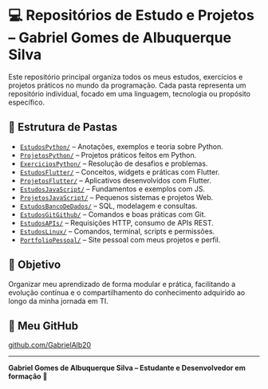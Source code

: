 # 💻 Repositórios de Estudo e Projetos – Gabriel Gomes de Albuquerque Silva

Este repositório principal organiza todos os meus estudos, exercícios e projetos práticos no mundo da programação. Cada pasta representa um repositório individual, focado em uma linguagem, tecnologia ou propósito específico.

## 📂 Estrutura de Pastas

- [`EstudosPython/`](./EstudosPython) – Anotações, exemplos e teoria sobre Python.
- [`ProjetosPython/`](./ProjetosPython) – Projetos práticos feitos em Python.
- [`ExerciciosPython/`](./ExerciciosPython) – Resolução de desafios e problemas.
- [`EstudosFlutter/`](./EstudosFlutter) – Conceitos, widgets e práticas com Flutter.
- [`ProjetosFlutter/`](./ProjetosFlutter) – Aplicativos desenvolvidos com Flutter.
- [`EstudosJavaScript/`](./EstudosJavaScript) – Fundamentos e exemplos com JS.
- [`ProjetosJavaScript/`](./ProjetosJavaScript) – Pequenos sistemas e projetos Web.
- [`EstudosBancoDeDados/`](./EstudosBancoDeDados) – SQL, modelagem e consultas.
- [`EstudosGitGithub/`](./EstudosGitGithub) – Comandos e boas práticas com Git.
- [`EstudosAPIs/`](./EstudosAPIs) – Requisições HTTP, consumo de APIs REST.
- [`EstudosLinux/`](./EstudosLinux) – Comandos, terminal, scripts e permissões.
- [`PortfolioPessoal/`](./PortfolioPessoal) – Site pessoal com meus projetos e perfil.

## 🎯 Objetivo

Organizar meu aprendizado de forma modular e prática, facilitando a evolução contínua e o compartilhamento do conhecimento adquirido ao longo da minha jornada em TI.

## 🔗 Meu GitHub

[github.com/GabrielAlb20](https://github.com/GabrielAlb20)

---

**Gabriel Gomes de Albuquerque Silva – Estudante e Desenvolvedor em formação 🚀**
